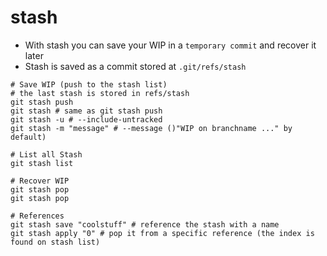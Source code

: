 # stash

- With stash you can save your WIP in a `temporary commit` and recover it later
- Stash is saved as a commit stored at `.git/refs/stash`

```shell
# Save WIP (push to the stash list)
# the last stash is stored in refs/stash
git stash push
git stash # same as git stash push
git stash -u # --include-untracked
git stash -m "message" # --message ()"WIP on branchname ..." by default)

# List all Stash
git stash list

# Recover WIP
git stash pop
git stash pop

# References
git stash save "coolstuff" # reference the stash with a name
git stash apply "0" # pop it from a specific reference (the index is found on stash list)
```
